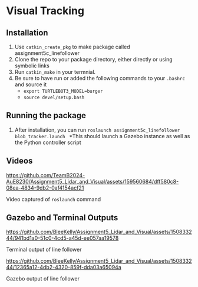 # Visual Tracking
## Installation
1. Use ``catkin_create_pkg`` to make package called assignment5c_linefollower
2. Clone the repo to your package directory, either directly or using symbolic links
3. Run ``catkin_make`` in your termnial.
4. Be sure to have run or added the following commands to your ``.bashrc`` and source it
   * ``export TURTLEBOT3_MODEL=burger``
   *  ``source devel/setup.bash``
## Running the package
1. After installation, you can run ``roslaunch assignment5c_linefollower blob_tracker.launch ``
   *This should launch a Gazebo instance as well as the Python controller script
## Videos

https://github.com/TeamB2024-AuE8230/Assignment5_Lidar_and_Visual/assets/159560684/dff580c8-08ea-4834-9db2-0af4154acf21

Video captured of ``roslaunch`` command

## Gazebo and Terminal Outputs
https://github.com/BleeKelly/Assignment5_Lidar_and_Visual/assets/150833244/941bd1a0-51c0-4cd5-a45d-ee057aa19578




Terminal output of line follower


https://github.com/BleeKelly/Assignment5_Lidar_and_Visual/assets/150833244/12365a12-4db2-4320-859f-dda03a65094a

Gazebo output of line follower

